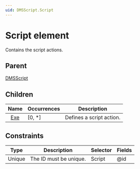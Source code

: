 ```yaml
---
uid: DMSScript.Script
---
```


# Script element

Contains the script actions.

## Parent

[DMSScript](xref:DMSScript)

## Children

|Name|Occurrences|Description|
|--- |--- |--- |
|&nbsp;&nbsp;[Exe](xref:DMSScript.Script.Exe)|[0, *]|Defines a script action.|

## Constraints

|Type|Description|Selector|Fields
|--- |--- |--- |--- |
|Unique |The ID must be unique. |Script |@id |
